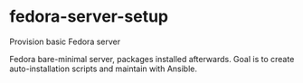 # fedora-server-setup
Provision basic Fedora server

Fedora bare-minimal server, packages installed afterwards.  Goal is to create auto-installation scripts and maintain with Ansible.

